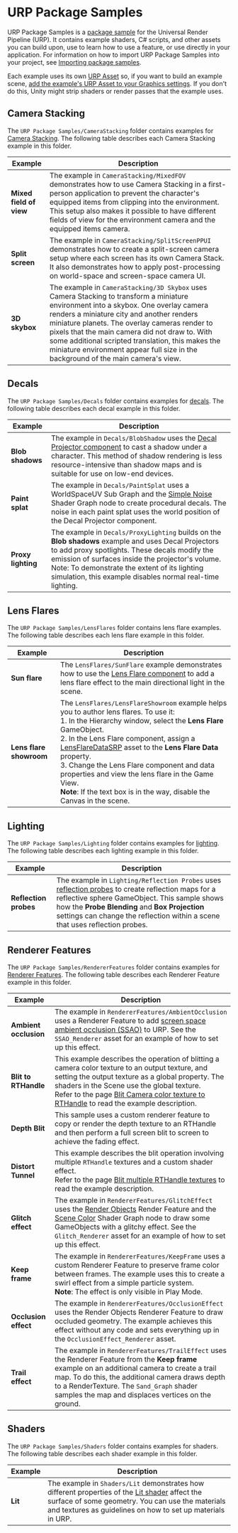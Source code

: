 # URP Package Samples

URP Package Samples is a [package sample](package-samples.md) for the Universal Render Pipeline (URP). It contains example shaders, C# scripts, and other assets you can build upon, use to learn how to use a feature, or use directly in your application. For information on how to import URP Package Samples into your project, see [Importing package samples](package-samples.md#importing-package-samples).

Each example uses its own [URP Asset](universalrp-asset.md) so, if you want to build an example scene, [add the example's URP Asset to your Graphics settings](InstallURPIntoAProject.md#set-urp-active). If you don't do this, Unity might strip shaders or render passes that the example uses.

<a name="camera-stacking"></a>
## Camera Stacking

The `URP Package Samples/CameraStacking` folder contains examples for [Camera Stacking](camera-stacking.md). The following table describes each Camera Stacking example in this folder.

| **Example**             | **Description**                                              |
| ----------------------- | ------------------------------------------------------------ |
| **Mixed field of view** | The example in `CameraStacking/MixedFOV` demonstrates how to use Camera Stacking in a first-person application to prevent the character's equipped items from clipping into the environment. This setup also makes it possible to have different fields of view for the environment camera and the equipped items camera. |
| **Split screen**        | The example in `CameraStacking/SplitScreenPPUI` demonstrates how to create a split-screen camera setup where each screen has its own Camera Stack. It also demonstrates how to apply post-processing on world-space and screen-space camera UI. |
| **3D skybox**           | The example in `CameraStacking/3D Skybox` uses Camera Stacking to transform a miniature environment into a skybox. One overlay camera renders a miniature city and another renders miniature planets. The overlay cameras render to pixels that the main camera did not draw to. With some additional scripted translation, this makes the miniature environment appear full size in the background of the main camera's view. |

<a name="decals"></a>
## Decals

The `URP Package Samples/Decals` folder contains examples for [decals](renderer-feature-decal.md). The following table describes each decal example in this folder.

| **Example**        | **Description**                                              |
| ------------------ | ------------------------------------------------------------ |
| **Blob shadows**   | The example in `Decals/BlobShadow` uses the [Decal Projector component](renderer-feature-decal.md#decal-projector-component) to cast a shadow under a character. This method of shadow rendering is less resource-intensive than shadow maps and is suitable for use on low-end devices. |
| **Paint splat**    | The example in `Decals/PaintSplat` uses a WorldSpaceUV Sub Graph and the [Simple Noise](https://docs.unity3d.com/Packages/com.unity.shadergraph@latest/index.html?subfolder=/manual/Simple-Noise-Node.html) Shader Graph node to create procedural decals. The noise in each paint splat uses the world position of the Decal Projector component. |
| **Proxy lighting** | The example in `Decals/ProxyLighting` builds on the **Blob shadows** example and uses Decal Projectors to add proxy spotlights. These decals modify the emission of surfaces inside the projector's volume. Note: To demonstrate the extent of its lighting simulation, this example disables normal real-time lighting. |

<a name="lens-flares"></a>
## Lens Flares

The `URP Package Samples/LensFlares` folder contains lens flare examples. The following table describes each lens flare example in this folder.

| **Example**             | **Description**                                              |
| ----------------------- | ------------------------------------------------------------ |
| **Sun flare**           | The `LensFlares/SunFlare` example demonstrates how to use the [Lens Flare component](shared/lens-flare/lens-flare-component.md) to add a lens flare effect to the main directional light in the scene. |
| **Lens flare showroom** | The `LensFlares/LensFlareShowroom` example helps you to author lens flares. To use it:</br>1. In the Hierarchy window, select the **Lens Flare** GameObject.</br>2. In the Lens Flare component, assign a [LensFlareDataSRP](https://docs.unity3d.com/Packages/com.unity.render-pipelines.core@12.0/api/UnityEngine.Rendering.LensFlareDataSRP.html) asset to the **Lens Flare Data** property.</br>3. Change the Lens Flare component and data properties and view the lens flare in the Game View.<br/>**Note**: If the text box is in the way, disable the Canvas in the scene. |

<a name="lighting"></a>
## Lighting

The `URP Package Samples/Lighting` folder contains examples for [lighting](lighting.md). The following table describes each lighting example in this folder.

| **Example**        | **Description**                                              |
| ------------------ | ------------------------------------------------------------ |
| **Reflection probes**   | The example in `Lighting/Reflection Probes` uses [reflection probes](lighting/reflection-probes.md) to create reflection maps for a reflective sphere GameObject. This sample shows how the **Probe Blending** and **Box Projection** settings can change the reflection within a scene that uses reflection probes. |

## <a name="renderer-features"></a>Renderer Features

The `URP Package Samples/RendererFeatures` folder contains examples for [Renderer Features](urp-renderer-feature.md). The following table describes each Renderer Feature example in this folder.

| **Example**           | **Description**                                              |
| --------------------- | ------------------------------------------------------------ |
| **Ambient occlusion** | The example in `RendererFeatures/AmbientOcclusion` uses a Renderer Feature to add [screen space ambient occlusion (SSAO)](post-processing-ssao.md) to URP. See the `SSAO_Renderer` asset for an example of how to set up this effect. |
| **Blit to RTHandle** | This example describes the operation of blitting a camera color texture to an output texture, and setting the output texture as a global property. The shaders in the Scene use the global texture.<br/>Refer to the page [Blit Camera color texture to RTHandle](customize/blit-to-rthandle.md) to read the example description. |
| **Depth Blit** | This sample uses a custom renderer feature to copy or render the depth texture to an RTHandle and then perform a full screen blit to screen to achieve the fading effect. |
| **Distort Tunnel** | This example describes the blit operation involving multiple `RTHandle` textures and a custom shader effect.<br/>Refer to the page [Blit multiple RTHandle textures](customize/blit-multiple-rthandles.md) to read the example description. |
| **Glitch effect**     | The example in `RendererFeatures/GlitchEffect` uses the [Render Objects](renderer-features/renderer-feature-render-objects.md) Render Feature and the [Scene Color](https://docs.unity3d.com/Packages/com.unity.shadergraph@latest/index.html?subfolder=/manual/Scene-Color-Node.html) Shader Graph node to draw some GameObjects with a glitchy effect. See the `Glitch_Renderer` asset for an example of how to set up this effect. |
| **Keep frame**        | The example in `RendererFeatures/KeepFrame` uses a custom Renderer Feature to preserve frame color between frames. The example uses this to create a swirl effect from a simple particle system.<br/>**Note**: The effect is only visible in Play Mode. |
| **Occlusion effect**  | The example in `RendererFeatures/OcclusionEffect` uses the Render Objects Renderer Feature to draw occluded geometry. The example achieves this effect without any code and sets everything up in the `OcclusionEffect_Renderer` asset. |
| **Trail effect**      | The example in `RendererFeatures/TrailEffect` uses the Renderer Feature from the **Keep frame** example on an additional camera to create a trail map. To do this, the additional camera draws depth to a RenderTexture. The `Sand_Graph` shader samples the map and displaces vertices on the ground. |

<a name="shaders"></a>
## Shaders

The `URP Package Samples/Shaders` folder contains examples for shaders. The following table describes each shader example in this folder.

| **Example** | **Description**                                              |
| ----------- | ------------------------------------------------------------ |
| **Lit**     | The example in `Shaders/Lit` demonstrates how different properties of the [Lit shader](lit-shader.md) affect the surface of some geometry. You can use the materials and textures as guidelines on how to set up materials in URP. |
